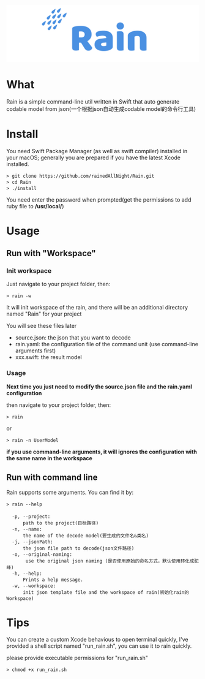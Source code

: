 ![](https://github.com/rainedAllNight/Rain/blob/master/rain_title%402x.png)

# What 

Rain is a simple command-line util written in Swift that auto generate codable model  from json(一个根据json自动生成codable model的命令行工具)

# Install
You need Swift Package Manager (as well as swift compiler) installed in your macOS; generally you are prepared if you have the latest Xcode installed.

```
> git clone https://github.com/rainedAllNight/Rain.git
> cd Rain
> ./install
```
You need  enter the password when prompted(get the permissions to add ruby file to **/usr/local/**)

# Usage

## Run with  "Workspace"

### Init workspace
Just navigate to your project folder, then:

```
> rain -w
```

It will init workspace of the rain, and there will be an additional directory named "Rain" for your project

You will see these files later

* source.json:  the json that you want to decode
* rain.yaml: the configuration file of the command unit (use command-line arguments first)
* xxx.swift: the  result model

### Usage

**Next time you just need to modify the source.json file and the rain.yaml configuration**

then navigate to your project folder, then: 

```
> rain
```
or 

```
> rain -n UserModel
```
**if you use command-line arguments, it will ignores the configuration with the same name in the workspace**

## Run with command line

Rain supports some arguments. You can find it by:

```
> rain --help

  -p, --project:
      path to the project(目标路径)
  -n, --name:
      the name of the decode model(要生成的文件名&类名)
  -j, --jsonPath:
      the json file path to decode(json文件路径)
  -o, --original-naming:
       use the original json naming (是否使用原始的命名方式，默认使用转化成驼峰)
  -h, --help:
      Prints a help message.
  -w, --workspace:
      init json template file and the workspace of rain(初始化rain的Workspace)

```

# Tips

You can create a custom Xcode behavious to open terminal quickly,  I've provided a shell script named "run_rain.sh",  you can use it to rain quickly.

please provide executable permissions for  "run_rain.sh" 

```
> chmod +x run_rain.sh
```





